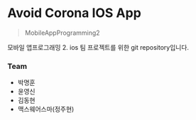 # Avoid Corona IOS App

> MobileAppProgramming2

모바일 앱프로그래밍 2. ios 팀 프로젝트를 위한 git repository입니다.

### Team
* 박명훈
* 윤영신 
* 김동현 
* 맥스웨어스마(정주현) 
